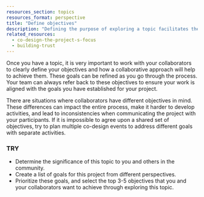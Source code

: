 ```yaml
---
resources_section: topics
resources_format: perspective
title: "Define objectives"
description: "Defining the purpose of exploring a topic facilitates the development of a co-design process."
related_resources:
  - co-design-the-project-s-focus
  - building-trust
---
```


Once you have a topic, it is very important to work with your collaborators to clearly define your objectives and how a collaborative approach will help to achieve them. These goals can be refined as you go through the process. Your team can always refer back to these objectives to ensure your work is aligned with the goals you have established for your project. 


There are situations where collaborators have different objectives in mind. These differences can impact the entire process, make it harder to develop activities, and lead to inconsistencies when communicating the project with your participants. If it is impossible to agree upon a shared set of objectives, try to plan multiple co-design events to address different goals with separate activities.   

### TRY

- Determine the significance of this topic to you and others in the community.
- Create a list of goals for this project from different perspectives.
- Prioritize these goals, and select the top 3-5 objectives that you and your collaborators want to achieve through exploring this topic.